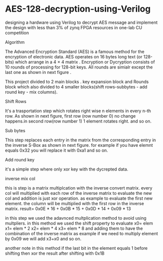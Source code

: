 # AES-128-decryption-using-Verilog
designing a hardware using Verilog to decrypt AES message and implement the design with less than 3% of zynq FPGA resources in one-lab CU competition


Algorithm

The Advanced Encryption Standard (AES) is a famous method for the encryption of electronic data. AES operates on 16 bytes long text (or 128-bits) which arrange in a 4 × 4 matrix . Encryption or Dycryption consists of 10 rounds of processing for 128-bit keys. All rounds are simialr except the last one as shown in next figure . 

This project divided to 2 main blocks . key expansion block and Rounds block which also divided to 4 smaller blocks(shift rows-subbytes - add round key - mix columns).

Shift Rows

It's a trasportation step which rotates right wise n elements in every n-th row. 
As shown in next figure, first row (row number 0) no change happens.in second row(row number 1) 1 element rotates right. and so on.


Sub bytes

This step replaces each entry in the matrix from the corresponding entry in the inverse S-Box as shown in next figure. for example if you have elemnt equals 0x32 you will replace it with 0xa1 and so on.

Add round key

it's a simple step where only xor key with the dycrepted data.


inverse mix col

this is step is a matrix multiplcation with the inverse convert matrix. every col will multiplied with each row of the inverse matrix to evaluate the new col and addition is just xor operation. as example to evaluate the first new element. the column will be multiplied with the first row in the inverse matrix. 
result= 0x0E * 16 + 0x0B * 15 + 0x0D * 14 + 0x09 * 13

in this step we used the adavnced multplication method to avoid using multpliers. in this method we used the shift property to evaluate x0= elem
x1= elem * 2
x2= elem * 4
x3= elem * 8
and adding them to have the combination of the inverse matrix as example if we need to multiply element by 0x09 we will add x3+x0 and so on.

another note in this method if the last bit in the element equals 1 before shifting then xor the result after shifting with 0x1B

